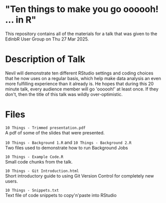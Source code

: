 # "Ten things to make you go oooooh! ... in R"

This repository contains all of the materials for a talk that was given to the EdinbR User Group on Thu 27 Mar 2025.

# Description of Talk

Nevil will demonstrate ten different RStudio settings and coding choices that he now uses on a regular basis, which help make data analysis an even more fulfilling experience than it already is. He hopes that during this 20 minute talk, every audience member will go 'oooooh!' at least once. If they don't, then the title of this talk was wildly over-optimistic.

# Files

`10 Things - Trimmed presentation.pdf`  
A pdf of some of the slides that were presented.

`10 Things - Background 1.R` and `10 Things - Background 2.R`  
Two files used to demonstrate how to run Background Jobs

`10 Things - Example Code.R`  
Small code chunks from the talk.

`10 Things - Git Introduction.html`  
Short introductory guide to using Git Version Control for completely new users.

`10 Things - Snippets.txt`  
Text file of code snippets to copy'n'paste into RStudio

